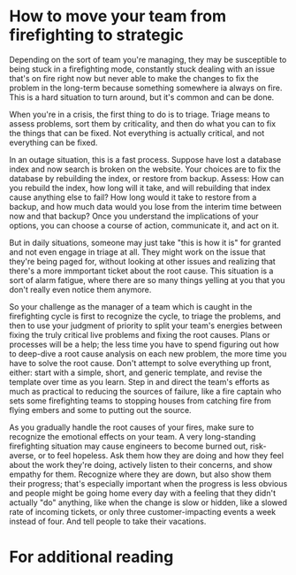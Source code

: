 # How to move your team from firefighting to strategic

Depending on the sort of team you're managing, they may be susceptible to being stuck in 
a firefighting mode, constantly stuck dealing with an issue that's on fire right now but
never able to make the changes to fix the problem in the long-term because something
somewhere ia always on fire. This is a hard situation to turn around, but it's common and
can be done.

When you're in a crisis, the first thing to do is to triage. Triage means to assess
problems, sort them by criticality, and then do what you can to fix the things that can
be fixed. Not everything is actually critical, and not everything can be fixed. 

In an outage situation, this is a fast process. Suppose
have lost a database index and now search is broken on the website. Your choices are to
fix the database by rebuilding the index, or restore from backup. Assess: How can you
rebuild the index, how long will it take, and will rebuilding that index cause anything
else to fail? How long would it take to restore from a backup, and how much data would you 
lose from the interim time between now and that backup? Once you understand the 
implications of your options, you can choose a course of action, communicate it, and act
on it.

But in daily situations, someone may just take "this is how it is" for granted and not
even engage in triage at all. They might work on the issue that they're being paged for,
without looking at other issues and realizing that there's a more immportant ticket about
the root cause. This situation is a sort of alarm fatigue, where there are so many things
yelling at you that you don't really even notice them anymore.

So your challenge as the manager of a team which is caught in the firefighting cycle
is first to recognize the cycle, to triage the problems, and then to use your judgment
of priority to split your team's energies between fixing the truly critical live problems 
and fixing the root causes. Plans or processes will be a 
help; the less time you have to spend figuring out how to deep-dive a root cause 
analysis on each new problem, the more time you have to solve the root cause. Don't 
attempt to solve everything up front, either: start with a simple, short, and generic
template, and revise the template over time as you learn. Step in and direct the team's 
efforts as much as practical to reducing the sources of failure, like a fire captain
who sets some firefighting teams to stopping houses from catching fire from flying
embers and some to putting out the source.

As you gradually handle the root causes of your fires, make sure to recognize the 
emotional effects on your team. A very long-standing firefighting situation may cause
engineers to become burned out, risk-averse, or to feel hopeless. Ask them how they
are doing and how they feel about the work they're doing, actively listen to 
their concerns, and show empathy for them. Recognize where they are down, but also
show them their progress;
that's especially important when the progress is less obvious and people might be
going home every day with a feeling that they didn't actually "do" anything, like
when the change is slow or hidden, like a slowed rate of incoming tickets, or only 
three customer-impacting events a week instead of four. And tell people to take 
their vacations. 

# For additional reading


